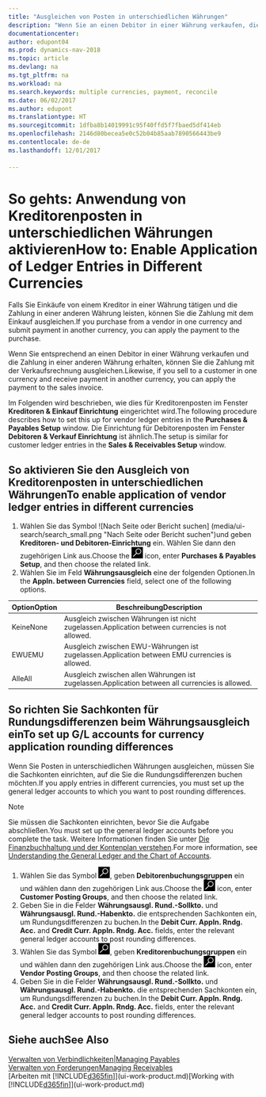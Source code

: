 ```yaml
---
title: "Ausgleichen von Posten in unterschiedlichen Währungen"
description: "Wenn Sie an einen Debitor in einer Währung verkaufen, die Zahlung jedoch in einer anderen Währung erfolgt, kann die Rechnung mit der Zahlung ausgeglichen werden."
documentationcenter: 
author: edupont04
ms.prod: dynamics-nav-2018
ms.topic: article
ms.devlang: na
ms.tgt_pltfrm: na
ms.workload: na
ms.search.keywords: multiple currencies, payment, reconcile
ms.date: 06/02/2017
ms.author: edupont
ms.translationtype: HT
ms.sourcegitcommit: 1dfba8b14019991c95f40ffd5f7fbaed5df414eb
ms.openlocfilehash: 2146d80becea5e0c52b04b85aab7890566443be9
ms.contentlocale: de-de
ms.lasthandoff: 12/01/2017

---
```

# <a name="how-to-enable-application-of-ledger-entries-in-different-currencies"></a><span data-ttu-id="1dcad-103">So gehts: Anwendung von Kreditorenposten in unterschiedlichen Währungen aktivieren</span><span class="sxs-lookup"><span data-stu-id="1dcad-103">How to: Enable Application of Ledger Entries in Different Currencies</span></span>
<span data-ttu-id="1dcad-104">Falls Sie Einkäufe von einem Kreditor in einer Währung tätigen und die Zahlung in einer anderen Währung leisten, können Sie die Zahlung mit dem Einkauf ausgleichen.</span><span class="sxs-lookup"><span data-stu-id="1dcad-104">If you purchase from a vendor in one currency and submit payment in another currency, you can apply the payment to the purchase.</span></span>

<span data-ttu-id="1dcad-105">Wenn Sie entsprechend an einen Debitor in einer Währung verkaufen und die Zahlung in einer anderen Währung erhalten, können Sie die Zahlung mit der Verkaufsrechnung ausgleichen.</span><span class="sxs-lookup"><span data-stu-id="1dcad-105">Likewise, if you sell to a customer in one currency and receive payment in another currency, you can apply the payment to the sales invoice.</span></span>

<span data-ttu-id="1dcad-106">Im Folgenden wird beschrieben, wie dies für Kreditorenposten im Fenster **Kreditoren & Einkauf Einrichtung** eingerichtet wird.</span><span class="sxs-lookup"><span data-stu-id="1dcad-106">The following procedure describes how to set this up for vendor ledger entries in the **Purchases & Payables Setup** window.</span></span> <span data-ttu-id="1dcad-107">Die Einrichtung für Debitorenposten im Fenster **Debitoren & Verkauf Einrichtung** ist ähnlich.</span><span class="sxs-lookup"><span data-stu-id="1dcad-107">The setup is similar for customer ledger entries in the **Sales & Receivables Setup** window.</span></span>

## <a name="to-enable-application-of-vendor-ledger-entries-in-different-currencies"></a><span data-ttu-id="1dcad-108">So aktivieren Sie den Ausgleich von Kreditorenposten in unterschiedlichen Währungen</span><span class="sxs-lookup"><span data-stu-id="1dcad-108">To enable application of vendor ledger entries in different currencies</span></span>
1. <span data-ttu-id="1dcad-109">Wählen Sie das Symbol ![Nach Seite oder Bericht suchen] (media/ui-search/search_small.png "Nach Seite oder Bericht  suchen")und geben **Kreditoren- und Debitoren-Einrichtung** ein. Wählen Sie dann den zugehörigen Link aus.</span><span class="sxs-lookup"><span data-stu-id="1dcad-109">Choose the ![Search for Page or Report](media/ui-search/search_small.png "Search for Page or Report icon") icon, enter **Purchases & Payables Setup**, and then choose the related link.</span></span>
2. <span data-ttu-id="1dcad-110">Wählen Sie im Feld **Währungsausgleich** eine der folgenden Optionen.</span><span class="sxs-lookup"><span data-stu-id="1dcad-110">In the **Appln. between Currencies** field, select one of the following options.</span></span>

| <span data-ttu-id="1dcad-111">Option</span><span class="sxs-lookup"><span data-stu-id="1dcad-111">Option</span></span> | <span data-ttu-id="1dcad-112">Beschreibung</span><span class="sxs-lookup"><span data-stu-id="1dcad-112">Description</span></span> |
| --- | --- |
| <span data-ttu-id="1dcad-113">Keine</span><span class="sxs-lookup"><span data-stu-id="1dcad-113">None</span></span> |<span data-ttu-id="1dcad-114">Ausgleich zwischen Währungen ist nicht zugelassen.</span><span class="sxs-lookup"><span data-stu-id="1dcad-114">Application between currencies is not allowed.</span></span> |
| <span data-ttu-id="1dcad-115">EWU</span><span class="sxs-lookup"><span data-stu-id="1dcad-115">EMU</span></span> |<span data-ttu-id="1dcad-116">Ausgleich zwischen EWU-Währungen ist zugelassen.</span><span class="sxs-lookup"><span data-stu-id="1dcad-116">Application between EMU currencies is allowed.</span></span> |
| <span data-ttu-id="1dcad-117">Alle</span><span class="sxs-lookup"><span data-stu-id="1dcad-117">All</span></span> |<span data-ttu-id="1dcad-118">Ausgleich zwischen allen Währungen ist zugelassen.</span><span class="sxs-lookup"><span data-stu-id="1dcad-118">Application between all currencies is allowed.</span></span> |

## <a name="to-set-up-gl-accounts-for-currency-application-rounding-differences"></a><span data-ttu-id="1dcad-119">So richten Sie Sachkonten für Rundungsdifferenzen beim Währungsausgleich ein</span><span class="sxs-lookup"><span data-stu-id="1dcad-119">To set up G/L accounts for currency application rounding differences</span></span>  
<span data-ttu-id="1dcad-120">Wenn Sie Posten in unterschiedlichen Währungen ausgleichen, müssen Sie die Sachkonten einrichten, auf die Sie die Rundungsdifferenzen buchen möchten.</span><span class="sxs-lookup"><span data-stu-id="1dcad-120">If you apply entries in different currencies, you must set up the general ledger accounts to which you want to post rounding differences.</span></span>  

> [!NOTE]  
>  <span data-ttu-id="1dcad-121">Sie müssen die Sachkonten einrichten, bevor Sie die Aufgabe abschließen.</span><span class="sxs-lookup"><span data-stu-id="1dcad-121">You must set up the general ledger accounts before you complete the task.</span></span> <span data-ttu-id="1dcad-122">Weitere Informationen finden Sie unter [Die Finanzbuchhaltung und der Kontenplan verstehen](finance-general-ledger.md).</span><span class="sxs-lookup"><span data-stu-id="1dcad-122">For more information, see [Understanding the General Ledger and the Chart of Accounts](finance-general-ledger.md).</span></span>

1. <span data-ttu-id="1dcad-123">Wählen Sie das Symbol ![Nach Seite oder Bericht suchen](media/ui-search/search_small.png "Symbol Nach Seite oder Bericht suchen"), geben **Debitorenbuchungsgruppen** ein und wählen dann den zugehörigen Link aus.</span><span class="sxs-lookup"><span data-stu-id="1dcad-123">Choose the ![Search for Page or Report](media/ui-search/search_small.png "Search for Page or Report icon") icon, enter **Customer Posting Groups**, and then choose the related link.</span></span>  
2. <span data-ttu-id="1dcad-124">Geben Sie in die Felder **Währungsausgl. Rund.-Sollkto.** und **Währungsausgl. Rund.-Habenkto.** die entsprechenden Sachkonten ein, um Rundungsdifferenzen zu buchen.</span><span class="sxs-lookup"><span data-stu-id="1dcad-124">In the **Debit Curr. Appln. Rndg. Acc.** and **Credit Curr. Appln. Rndg. Acc.** fields, enter the relevant general ledger accounts to post rounding differences.</span></span>  
3. <span data-ttu-id="1dcad-125">Wählen Sie das Symbol ![Nach Seite oder Bericht suchen](media/ui-search/search_small.png "Symbol Nach Seite oder Bericht suchen"), geben **Kreditorenbuchungsgruppen** ein und wählen dann den zugehörigen Link aus.</span><span class="sxs-lookup"><span data-stu-id="1dcad-125">Choose the ![Search for Page or Report](media/ui-search/search_small.png "Search for Page or Report icon") icon, enter **Vendor Posting Groups**, and then choose the related link.</span></span>  
4. <span data-ttu-id="1dcad-126">Geben Sie in die Felder **Währungsausgl. Rund.-Sollkto.** und **Währungsausgl. Rund.-Habenkto.** die entsprechenden Sachkonten ein, um Rundungsdifferenzen zu buchen.</span><span class="sxs-lookup"><span data-stu-id="1dcad-126">In the **Debit Curr. Appln. Rndg. Acc.** and **Credit Curr. Appln. Rndg. Acc.** fields, enter the relevant general ledger accounts to post rounding differences.</span></span>  

## <a name="see-also"></a><span data-ttu-id="1dcad-127">Siehe auch</span><span class="sxs-lookup"><span data-stu-id="1dcad-127">See Also</span></span>
[<span data-ttu-id="1dcad-128">Verwalten von Verbindlichkeiten|</span><span class="sxs-lookup"><span data-stu-id="1dcad-128">Managing Payables</span></span>](payables-manage-payables.md)  
[<span data-ttu-id="1dcad-129">Verwalten von Forderungen</span><span class="sxs-lookup"><span data-stu-id="1dcad-129">Managing Receivables</span></span>](receivables-manage-receivables.md)  
<span data-ttu-id="1dcad-130">[Arbeiten mit [!INCLUDE[d365fin](includes/d365fin_md.md)]](ui-work-product.md)</span><span class="sxs-lookup"><span data-stu-id="1dcad-130">[Working with [!INCLUDE[d365fin](includes/d365fin_md.md)]](ui-work-product.md)</span></span>

